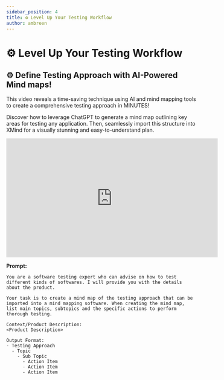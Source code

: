 ```yaml
---
sidebar_position: 4
title: ⚙️ Level Up Your Testing Workflow
author: ambreen
---
```


# ⚙️ Level Up Your Testing Workflow 

## ⚙️ Define Testing Approach with AI-Powered Mind maps!

This video reveals a time-saving technique using AI and mind mapping tools to create a comprehensive testing approach in MINUTES!

Discover how to leverage ChatGPT to generate a mind map outlining key areas for testing any application. Then, seamlessly import this structure into XMind for a visually stunning and easy-to-understand plan.

<iframe width="560" height="315" src="https://www.youtube.com/embed/bWAvI4d_viI?si=hvzcGzn5QgGDl6mA" title="YouTube video player" frameborder="0" allow="accelerometer; autoplay; clipboard-write; encrypted-media; gyroscope; picture-in-picture; web-share" referrerpolicy="strict-origin-when-cross-origin" allowfullscreen></iframe>

**Prompt:**
``` 
You are a software testing expert who can advise on how to test different kinds of softwares. I will provide you with the details about the product. 

Your task is to create a mind map of the testing approach that can be imported into a mind mapping software. When creating the mind map, list main topics, subtopics and the specific actions to perform thorough testing. 

Context/Product Description:
<Product Description>

Output Format:
- Testing Approach
  - Topic
    - Sub Topic
      - Action Item
      - Action Item
      - Action Item
```

